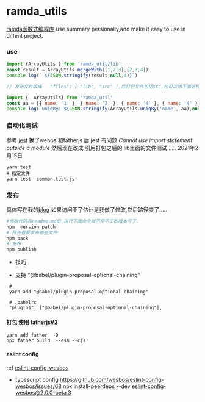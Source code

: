 # ramda_utils
[ramda函数式编程库](https://adispring.coding.me/2017/10/21/What-Function-Should-I-Use/) use summary persionally,and make it easy to use in diffent project.


### use
``` js
import {ArrayUtils } from 'ramda_util/lib'
const result = ArrayUtils.mergeWith([1,2,3],[2,3,4])
console.log(` ${JSON.stringify(result,null,4)}`)

// 发布文件改成   "files": [ "lib", "src" ],后打包文件包括src,也可以想下面这样引用了.

import {  ArrayUtils} from 'ramda_util'
const aa = [{ name: '1' }, { name: '2' }, { name: '4' }, { name: '4' }]
console.log(`uniqBy: ${JSON.stringify(ArrayUtils.uniqBy('name', aa),null,4)}`)

```
### 自动化测试 
参考 [jest][jesto]
换了webos 和fatherjs 后 jest 有问题 *Cannot use import statement outside a module* 
然后现在改成 引用打包之后的 lib里面的文件测试 ..... 2021年2月15日
```
yarn test
# 指定文件
yarn test  common.test.js
```
### 发布 


具体写在我的[blog][npmPub] 如果访问不了估计是我做了修改,然后路径变了.....
```bash
#修改代码和readme.md后,执行下面命令就不用手工改版本号了.
npm  version patch
# 预先看要发布哪些文件
npm pack
# 发布
npm publish
```

- 技巧

[jesto]:https://jestjs.io/docs/zh-Hans/24.6/getting-started
[npmPub]:https://www.jingzy.top/2019/07/15/npm_publish/

- 支持 "@babel/plugin-proposal-optional-chaining"
 ```
  # 
  yarn add "@babel/plugin-proposal-optional-chaining"

  # .babelrc       
  "plugins": ["@babel/plugin-proposal-optional-chaining"],

 ```
#### 打包 使用 [fatherjsV2](https://github.com/umijs/father/tree/2.x)
```
yarn add father  -D
npx father build  --esm --cjs
```
#### eslint config 
ref  [eslint-config-wesbos](https://github.com/wesbos/eslint-config-wesbos)
- typescript config  https://github.com/wesbos/eslint-config-wesbos/issues/68
npx install-peerdeps --dev eslint-config-wesbos@2.0.0-beta.3